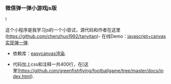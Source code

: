 ﻿### 微信弹一弹小游戏js版

!


这个小程序是我学习js的一个小尝试，源代码和作者在这里(https://github.com/chenzhuo1992/tanyitan)- 在线Demo：[javascript+canvas实现弹一弹](https://greenfishflying.github.io/footballgame/).

- 依赖库：[easycanvas渲染](https://chenzhuo1992.github.io/easycanvas/).

- 代码加上css和注释一共400行，在[这里]https://github.com/greenfishflying/footballgame/tree/master/docs/index.html).

